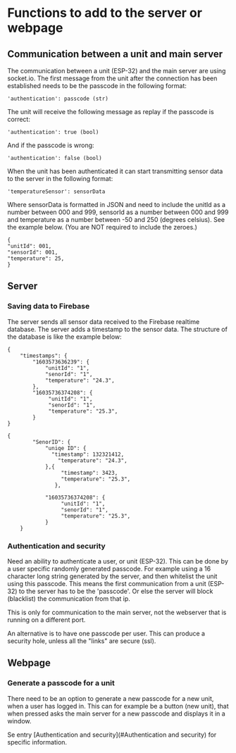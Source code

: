 # Functions to add to the server or webpage
## Communication between a unit and main server
The communication between a unit (ESP-32) and the main server are using socket.io. 
The first message from the unit after the connection has been established needs to be the passcode in the following format:
       
    'authentication': passcode (str)

The unit will receive the following message as replay if the passcode is correct:

    'authentication': true (bool)

And if the passcode is wrong:

    'authentication': false (bool)
    
When the unit has  been authenticated it can start transmitting sensor data to the server in the following format:

    'temperatureSensor': sensorData
    
Where sensorData is formatted in JSON and need to include the unitId as a number between 000 and 999, 
sensorId as a number between 000 and 999 and 
temperature as a number between -50 and 250 (degrees celsius). 
See the example below. (You are NOT required to include the zeroes.)

    {
    "unitId": 001,
    "sensorId": 001,
    "temperature": 25,
    }
    
    
## Server

### Saving data to Firebase
The server sends all sensor data received to the Firebase realtime database. The server adds a timestamp to the sensor data.
The structure of the database is like the example below:

    {
        "timestamps": {
            "1603573636239": {
                "unitId": "1",
                "senorId": "1",
                "temperature": "24.3",
            },
            "16035736374208": {
                 "unitId": "1",
                 "senorId": "1",
                 "temperature": "25.3",   
            }
    } 
    
    {
            "SenorID": {
                "uniqe ID": {
                  "timestamp": 132321412,
                    "temperature": "24.3",
                },{
                     "timestamp": 3423,
                     "temperature": "25.3",
                   },
                
                "16035736374208": {
                     "unitId": "1",
                     "senorId": "1",
                     "temperature": "25.3",   
                }
        } 

### Authentication and security
Need an ability to authenticate a user, or unit (ESP-32). This can be done by a user specific randomly generated passcode. 
For example using a 16 character long string generated by the server, and then whitelist the unit using this passcode. 
This means the first communication from a unit (ESP-32) to the server has to be the 'passcode'. Or else the server will block (blacklist) the communication from that ip. 

This is only for communication to the main server, not the webserver that is running on a different port.   

An alternative is to have one passcode per user. This can produce a security hole, unless all the "links" are secure (ssl).
## Webpage

### Generate a passcode for a unit
There need to be an option to generate a new passcode for a new unit, when a user has logged in.
This can for example be a button (new unit), that when pressed asks the main server for a new passcode and displays it in a window.
 
Se entry [Authentication and security](#Authentication and security) for specific information.
 